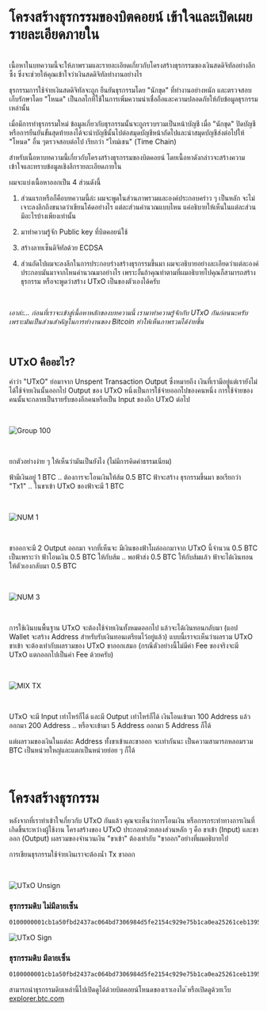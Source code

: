 # โครงสร้างธุรกรรมของบิตคอยน์ เข้าใจและเปิดเผยรายละเอียดภายใน

<br/>
เนื้อหาในบทความนี้จะให้ภาพรวมและรายละเอียดเกี่ยวกับโครงสร้างธุรกรรมของเงินสดดิจิทัลอย่างลึกซึ้ง ซึ่งจะช่วยให้คุณเข้าใจว่าเงินสดดิจิทัลทำงานอย่างไร


ธุรกรรมการใช้จ่ายเงินสดดิจิทัลจะถูก ยืนยันธุรกรรมโดย "นักขุด" ที่ทำงานอย่างหนัก และตรวจสอบเก็บรักษาโดย "โหนด" เป็นกลไกที่ใช้ในการเพิ่มความน่าเชื่อถือและความปลอดภัยให้กับข้อมูลธุรกรรมเหล่านั้น

เมื่อมีการทำธุรกรรมใหม่ ข้อมูลเกี่ยวกับธุรกรรมนั้นจะถูกรวบรวมเป็นหน้าบัญชี เมื่อ "นักขุด" ปิดบัญชีหรือการยืนยันขั้นสุดท้ายลงได้จะนำบัญชีนั้นไปต่อสมุดบัญชีหน้าถัดไปและนำสมุดบัญชีส่งต่อไปให้ "โหนด" อื่น ๆตรวจสอบต่อไป เรียกว่า "ไทม์เชน" (Time Chain)


สำหรับเนื้อหาบทความนี้เกี่ยวกับโครงสร้างธุรกรรมของบิตคอยน์ โดยเนื้อหาดังกล่าวจะสร้างความเข้าใจและทราบข้อมูลเชิงลึกรายละเอียดภายใน

ผมจะแบ่งเนื้อหาออกเป็น 4 ส่วนดังนี้
1. ส่วนแรกหรือก็คือบทความนี้ล่ะ ผมจะพูดในส่วนภาพรวมและองค์ประกอบคร่าว ๆ เป็นหลัก จะไม่เจาะลงลึกถึงขนาดว่าเขียนโค้ดอย่างไร แต่ละส่วนคำนวณแบบไหน แค่อธิบายให้เห็นในแต่ละส่วนมีอะไรบ้างเพียงเท่านั้น

2. มาทำความรู้จัก Public key ที่บิตคอยน์ใช้

3. สร้างลายเซ็นดิจิทัลด้วย ECDSA

4. ส่วนถัดไปผมจะลงลึกในการประกอบร่างสร้างธุรกรรมขึ้นมา ผมจะอธิบายอย่างละเอียดว่าแต่ละองค์ประกอบมันมาจากไหนคำนวณมาอย่างไร เพราะงั้นถ้าคุณทำตามที่ผมอธิบายไปคุณก็สามารถสร้างธุรกรรม หรือจะพูดว่าสร้าง UTxO เป็นของตัวเองได้ครับ

<br/>

_เอาล่ะ... ก่อนที่เราจะเข้าสู่เนื้อหาหลักของบทความนี้ เรามาทำความรู้จักกับ UTxO กันก่อนนะครับ
เพราะมันเป็นส่วนสำคัญในการทำงานของ Bitcoin ทำให้เห็นภาพรวมได้ง่ายขึ้น_

<br/>

## UTxO คืออะไร?

คำว่า "UTxO" ย่อมาจาก Unspent Transaction Output  ซึ่งหมายถึง เงินที่เรามีอยู่แต่เรายังไม่ได้ใช้จ่ายเงินนั้นออกไป
Output ของ UTxO หนึ่งเป็นการใช้จ่ายออกไปของคนหนึ่ง การใช้จ่ายของคนนั้นจะกลายเป็นรายรับของอีกคนหรือเป็น Input ของอีก UTxO ต่อไป

<br/>

![Group 100](https://github.com/rushmi0/Laeliax/assets/120770468/1f239976-cfad-405c-a77d-b3d368b75f91)

<br/>

ยกตัวอย่างง่าย ๆ ให้เห็นว่ามันเป็นยังไง (ไม่มีการคิดค่าธรรมเนียม)

ฟ้ามีเงินอยู่ 1 BTC .. ต้องการจะโอนเงินให้ส้ม 0.5 BTC
ฟ้าจะสร้าง ธุรกรรมขึ้นมา ขอเรียกว่า "Tx1" .. ในขาเข้า UTxO ของฟ้าจะมี 1 BTC

<br/>

![NUM 1](https://github.com/rushmi0/Laeliax/assets/120770468/b75902c6-fcae-4da3-ba58-337e774e1fb8)

<br/>

ขาออกจะมี 2 Output ออกมา จากที่เห็นจะ มีเงินของฟ้าโผล่ออกมาจาก UTxO นี้จำนวน 0.5 BTC
เป็นเพราะว่า ฟ้าโอนเงิน 0.5 BTC ให้กับส้ม .. พอฟ้าส่ง 0.5 BTC ให้กับส้มแล้ว ฟ้าจะได้เงินทอนให้ตัวเองกลับมา 0.5 BTC

<br/>

![NUM 3](https://github.com/rushmi0/Laeliax/assets/120770468/58cff0e0-46bc-4c6f-bd8c-575691659044)

<br/>

การใช้เงินบนพื้นฐาน UTxO จะต้องใช้จ่ายเงินทั้งหมดออกไป แล้วจะได้เงินทอนกลับมา (แอป Wallet จะสร้าง Address สำหรับรับเงินทอนเตรียมไว้อยู่แล้ว)
แบบนี้เราจะเห็นว่าผลรวม UTxO ขาเข้า จะต้องเท่ากับผลรวมของ UTxO ขาออกเสมอ (กรณีตัวอย่างนี้ไม่มีค่า Fee ของจริงจะมี UTxO แตกออกไปเป็นค่า Fee ด้วยครับ)

<br/>

![MIX TX](https://github.com/rushmi0/Laeliax/assets/120770468/08ac33ce-d9db-465d-8c33-88212859f86a)

<br/>

UTxO จะมี Input เท่าไหร่ก็ได้ และมี Output เท่าไหร่ก็ได้ เงินโอนเข้ามา 100 Address แล้วออกมา 200 Address .. หรือจะเข้ามา 5 Address ออกมา 5 Address ก็ได้

แต่ผลรวมของเงินในแต่ละ Address ทั้งขาเข้าและขาออก จะเท่ากันนะ
เป็นความสามารถหลอมรวม BTC เป็นหน่วยใหญ่และแตกเป็นหน่วยย่อย ๆ ก็ได้

<br/>


# โครงสร้างธุรกรรม
หลังจากที่เราทำเข้าใจเกี่ยวกับ UTxO กันแล้ว คุณจะเห็นว่าการโอนเงิน หรือการกระทำทางการเงินที่เกิดขึ้นระหว่างผู้ใช้งาน
โครงสร้างของ UTxO ประกอบด้วยสองส่วนหลัก ๆ คือ ขาเข้า (Input) และขาออก (Output)
ผลรวมของจำนวนเงิน "ขาเข้า" ต้องเท่ากับ "ขาออก"อย่างที่ผมอธิบายไป

การเขียนธุรกรรมใช้จ่ายเงินเราจะต้องน้ำ Tx ขาออก

<br/>


![UTxO Unsign](https://github.com/rushmi0/Laeliax/assets/120770468/128a9ad9-9160-4a58-b976-76cfff2513f5)

### ธุรกรรมดิบ ไม่มีลายเซ็น
```txt
0100000001cb1a50fbd2437ac064bd7306984d5fe2154c929e75b1ca0ea25261ceb13950c9000000002903abb915b1752102aa36a1958e2fc5e5de75d05bcf6f3ccc0799be4905f4e418505dc6ab4422a8dbacfdffffff0200c00b5a16000000160014342329383239d2f100a425ecf5112142e85ad10e0088526a740000001976a914977ae6e32349b99b72196cb62b5ef37329ed81b488acabb91500
```

![UTxO Sign](https://github.com/rushmi0/Laeliax/assets/120770468/df2b78eb-8bc9-4761-b37b-1a7f136f999e)

### ธุรกรรมดิบ มีลายเซ็น
```txt
0100000001cb1a50fbd2437ac064bd7306984d5fe2154c929e75b1ca0ea25261ceb13950c9000000007247304402201d04db63b2dd5bad68846dedc7f782c35f348183c4e10b8b04adb9ad4f575bd402200d4fcf862ddcb7bba8b875faac74fada81bfcf351182fcba22cdab8ea103c0ee012903abb915b1752102aa36a1958e2fc5e5de75d05bcf6f3ccc0799be4905f4e418505dc6ab4422a8dbacfdffffff0200c00b5a16000000160014342329383239d2f100a425ecf5112142e85ad10e0088526a740000001976a914977ae6e32349b99b72196cb62b5ef37329ed81b488acabb91500
```

สามารถนำธุรกรรมดิบเหล่านี้ไปเปิดดูได้ด้วยบิตคอยน์โหนดของเราเองได ้หรือเปิดดูด้วยเว็บ [explorer.btc.com](https://explorer.btc.com/tools/tx/decode)
